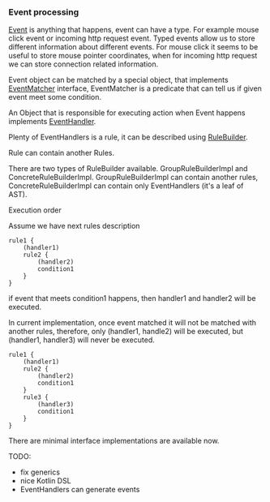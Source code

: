 ### Event processing
[Event](https://dictionary.cambridge.org/dictionary/english/event) is anything that happens, event can have a type. 
For example mouse click event or incoming http request event. Typed events allow us
to store different information about different events. For mouse click it seems 
to be useful to store mouse pointer coordinates, when for incoming http request we can store 
connection related information.

Event object can be matched by a special object, that implements 
[EventMatcher](src/main/java/io/github/vananos/evento/domain/matchers/EventMatcher.java) interface,
EventMatcher is a predicate that can tell us if given event meet some condition.

An Object that is responsible for executing action when Event happens implements 
[EventHandler](src/main/java/io/github/vananos/evento/domain/lang/EventHandler.java).

Plenty of EventHandlers is a rule, it can be described using
[RuleBuilder](src/main/java/io/github/vananos/evento/domain/lang/RuleBuilder.java). 

Rule can contain another Rules.

There are two types of RuleBuilder available. GroupRuleBuilderImpl and ConcreteRuleBuilderImpl.
GroupRuleBuilderImpl can contain another rules, 
ConcreteRuleBuilderImpl can contain only EventHandlers (it's a leaf of AST). 

Execution order

Assume we have next rules description  
```shell script
rule1 {
    (handler1)
    rule2 {
        (handler2)
        condition1
    }
}
```

if event that meets condition1 happens, then handler1 and handler2 will be executed.

In current implementation, once event matched it will not be matched with another
rules, therefore, only (handler1, handle2) will be executed, 
but (handler1, handler3) will never be executed.
```shell script
rule1 {
    (handler1)
    rule2 {
        (handler2)
        condition1
    }
    rule3 {
        (handler3)
        condition1
    }
}
```

There are minimal interface implementations are available now.

TODO:
* fix generics
* nice Kotlin DSL
* EventHandlers can generate events